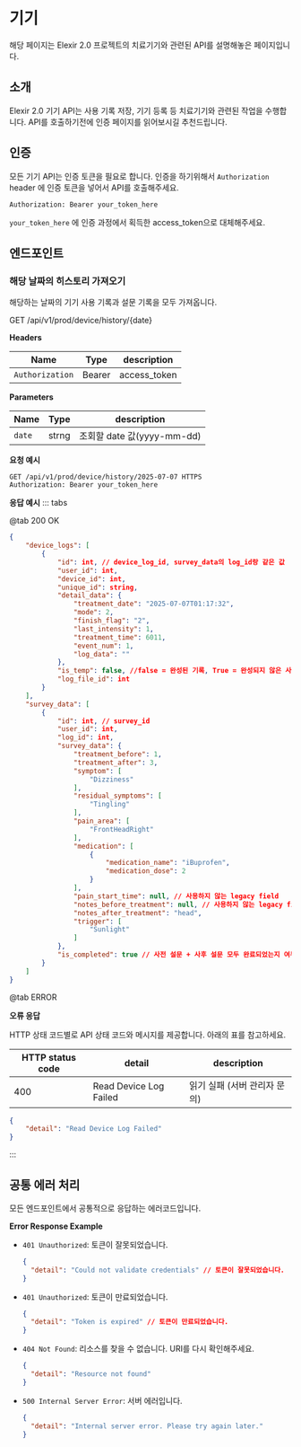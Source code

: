 # **기기**

해당 페이지는 Elexir 2.0 프로젝트의 치료기기와 관련된 API를 설명해놓은 페이지입니다.

## **소개**

Elexir 2.0 기기 API는 사용 기록 저장, 기기 등록 등 치료기기와 관련된 작업을 수행합니다. API를 호출하기전에 인증 페이지를 읽어보시길 추천드립니다.

<!-- API 흐름에 대한 시각적인 흐름도가 필요하다면 [Figma API Flow](https://www.figma.com/board/PhHUx8wj4FGvTMPBxTnzVc/ADDNOX-API-Flow?node-id=0-1&node-type=canvas&t=HyUVwsn2ws5yzZVZ-0) 페이지를 참고해주세요. -->

## **인증**

모든 기기 API는 인증 토큰을 필요로 합니다. 인증을 하기위해서 `Authorization` header 에 인증 토큰을 넣어서 API를 호출해주세요.

```
Authorization: Bearer your_token_here
```
`your_token_here` 에 인증 과정에서 획득한 access_token으로 대체해주세요.

## **엔드포인트**

### **해당 날짜의 히스토리 가져오기**

해당하는 날짜의 기기 사용 기록과 설문 기록을 모두 가져옵니다.

<div class="api-endpoint">
  <span class="api-method">GET</span>
  /api/v1/prod/device/history/{date}
</div>

**Headers**

| Name | Type           | description             |
|------------------|------------------|-------------------------|
| `Authorization` <Badge type="danger" text="required" />| Bearer    | access_token|

**Parameters**

| Name | Type           | description             |
|------------------|------------------|-------------------------|
| `date` <Badge type="danger" text="required" />| strng    | 조회할 date 값(yyyy-mm-dd)|

**요청 예시**
```http
GET /api/v1/prod/device/history/2025-07-07 HTTPS
Authorization: Bearer your_token_here
```

**응답 예시**
::: tabs

@tab <span class="ok-tab">200 OK</span>

```json
{
    "device_logs": [
        {
            "id": int, // device_log_id, survey_data의 log_id랑 같은 값
            "user_id": int,
            "device_id": int,
            "unique_id": string,
            "detail_data": {
                "treatment_date": "2025-07-07T01:17:32",
                "mode": 2,
                "finish_flag": "2",
                "last_intensity": 1,
                "treatment_time": 6011,
                "event_num": 1,
                "log_data": ""
            },
            "is_temp": false, //false = 완성된 기록, True = 완성되지 않은 사용기록
            "log_file_id": int
        }
    ],
    "survey_data": [
        {
            "id": int, // survey_id
            "user_id": int,
            "log_id": int,
            "survey_data": {
                "treatment_before": 1,
                "treatment_after": 3,
                "symptom": [
                    "Dizziness"
                ],
                "residual_symptoms": [
                    "Tingling"
                ],
                "pain_area": [
                    "FrontHeadRight"
                ],
                "medication": [
                    {
                        "medication_name": "iBuprofen",
                        "medication_dose": 2
                    }
                ],
                "pain_start_time": null, // 사용하지 않는 legacy field
                "notes_before_treatment": null, // 사용하지 않는 legacy field
                "notes_after_treatment": "head",
                "trigger": [
                    "Sunlight"
                ]
            },
            "is_completed": true // 사전 설문 + 사후 설문 모두 완료되었는지 여부
        }
    ]
}
```
@tab <span class="error-tab">ERROR</span>

**오류 응답**

HTTP 상태 코드별로 API 상태 코드와 메시지를 제공합니다. 아래의 표를 참고하세요.

| HTTP status code | detail           | description             |
|------------------|------------------|-------------------------|
| 400              | Read Device Log Failed     | 읽기 실패 (서버 관리자 문의)|

```json
{
    "detail": "Read Device Log Failed"
}
```
:::



## **공통 에러 처리**

모든 엔드포인트에서 공통적으로 응답하는 에러코드입니다.

**Error Response Example**

- `401 Unauthorized`: 토큰이 잘못되었습니다.
  ```json
  {
    "detail": "Could not validate credentials" // 토큰이 잘못되었습니다.
  }
  ```
- `401 Unauthorized`: 토큰이 만료되었습니다.
  ```json
  {
    "detail": "Token is expired" // 토큰이 만료되었습니다.
  }
  ```
- `404 Not Found`: 리소스를 찾을 수 없습니다. URI를 다시 확인해주세요.
  ```json
  {
    "detail": "Resource not found"
  }
  ```
- `500 Internal Server Error`: 서버 에러입니다.
  ```json
  {
    "detail": "Internal server error. Please try again later."
  }
  ```